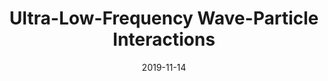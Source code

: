 ---
title: "Ultra-Low-Frequency Wave-Particle Interactions"
collection: publications
permalink: /publication/2019-11-14-Mann_b
date: 2019-11-14
venue: ' Geomagnetism, aeronomy and space weather '
paperurl: 'https://doi.org/10.1017/9781108290135.016'
citation: 'Mann, I. R., Ozeke, L. G.,  Degeling, A., Murphy, K. R., and Rankin, R. (2019). Ultra-Low-Frequency Wave-Particle Interactions in Mandea, M., Korte, M., Yau, A., &amp; Petrovsky, E. (Eds.), pages 190-194. Geomagnetism, aeronomy and space weather : A journey from the earth&apos;s core to the sun.'
---
